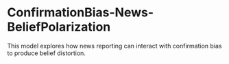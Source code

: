 # ConfirmationBias-News-BeliefPolarization
This model explores how news reporting can interact with confirmation bias to produce belief distortion.